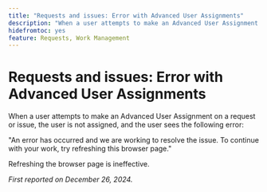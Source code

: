 ```yaml
---
title: "Requests and issues: Error with Advanced User Assignments"
description: "When a user attempts to make an Advanced User Assignment on a request or issue, the user is not assigned, and the user sees an error."
hidefromtoc: yes
feature: Requests, Work Management
---
```


# Requests and issues: Error with Advanced User Assignments

When a user attempts to make an Advanced User Assignment on a request or issue, the user is not assigned, and the user sees the following error:

"An error has occurred and we are working to resolve the issue. To continue with your work, try refreshing this browser page."

Refreshing the browser page is ineffective.

_First reported on December 26, 2024._
